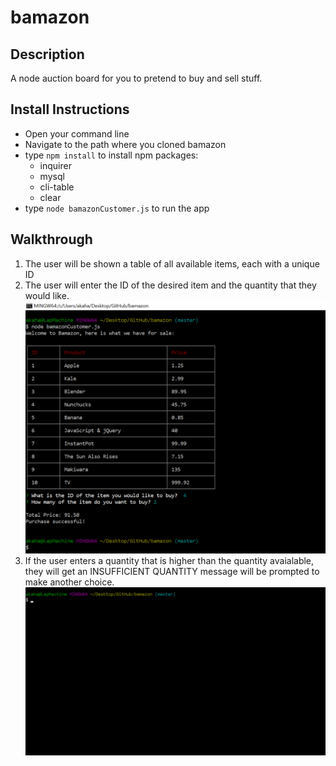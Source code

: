 # bamazon

## Description
  A node auction board for you to pretend to buy and sell stuff.

## Install Instructions
  * Open your command line
  * Navigate to the path where you cloned bamazon
  * type `npm install` to install npm packages:
    *  inquirer
    *  mysql
    *  cli-table
    *  clear
  * type `node bamazonCustomer.js` to run the app

  ## Walkthrough
  1. The user will be shown a table of all available items, each with a unique ID
  2. The user will enter the ID of the desired item and the quantity that they would like.
    ![Image showing display and inquire](images/bamazon_inquire.png "Inquirer")
  3. If the user enters a quantity that is higher than the quantity avaialable, they will get an INSUFFICIENT QUANTITY message will be prompted to make another choice.
    ![GIF of too high a quantity](images/too_many.gif "gif of app")

